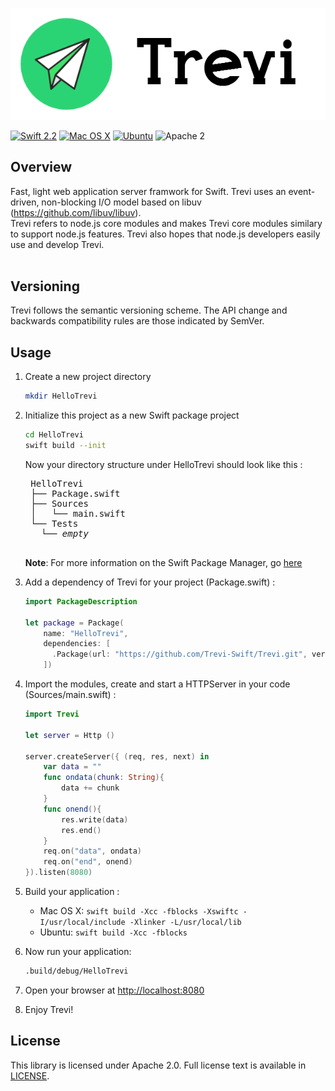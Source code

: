 ![Trevi](./imgs/trevi_logo.png)

[![Swift 2.2](https://img.shields.io/badge/Swift-2.2-orange.svg?style=flat)](https://developer.apple.com/swift/)
[![Mac OS X](https://img.shields.io/badge/platform-osx-lightgrey.svg?style=flat)](https://developer.apple.com/swift/)
[![Ubuntu](https://img.shields.io/badge/platform-linux-lightgrey.svg?style=flat)](http://www.ubuntu.com/)
![Apache 2](https://img.shields.io/badge/license-Apache2-blue.svg?style=flat)

## Overview
Fast, light web application server framwork for Swift. Trevi uses an event-driven, non-blocking I/O model based on libuv (https://github.com/libuv/libuv).<br>
Trevi refers to node.js core modules and makes Trevi core modules similary to support node.js features. Trevi also hopes that node.js developers easily use and develop Trevi.<br><br>

## Versioning
Trevi follows the semantic versioning scheme. The API change and backwards compatibility rules are those indicated by SemVer.

## Usage
1. Create a new project directory
    ```bash
    mkdir HelloTrevi
    ```
  
2. Initialize this project as a new Swift package project
    ```bash
    cd HelloTrevi
    swift build --init
    ```
    Now your directory structure under HelloTrevi should look like this :
    <pre>
    HelloTrevi
    ├── Package.swift
    ├── Sources
    │   └── main.swift
    └── Tests
      └── <i>empty</i>
    </pre>
    **Note**: For more information on the Swift Package Manager, go [here](https://swift.org/package-manager)

3. Add a dependency of Trevi for your project (Package.swift) :
    ```swift
    import PackageDescription
    
    let package = Package(
        name: "HelloTrevi",
        dependencies: [
          .Package(url: "https://github.com/Trevi-Swift/Trevi.git", versions: Version(0,1,0)..<Version(0,2,0)),
        ])
    ```

4. Import the modules, create and start a HTTPServer in your code (Sources/main.swift) :
    ```swift
    import Trevi
    
    let server = Http ()
    
    server.createServer({ (req, res, next) in
        var data = ""
        func ondata(chunk: String){
            data += chunk
        }
        func onend(){
            res.write(data)
            res.end()
        }
        req.on("data", ondata)
        req.on("end", onend)
    }).listen(8080)
    ```
5. Build your application :
    - Mac OS X: `swift build -Xcc -fblocks -Xswiftc -I/usr/local/include -Xlinker -L/usr/local/lib`
    - Ubuntu:  `swift build -Xcc -fblocks`

6. Now run your application:
    ```bash
    .build/debug/HelloTrevi
    ```

7. Open your browser at [http://localhost:8080](http://localhost:8080)

8. Enjoy Trevi!

## License
This library is licensed under Apache 2.0. Full license text is available in [LICENSE](LICENSE.txt).

